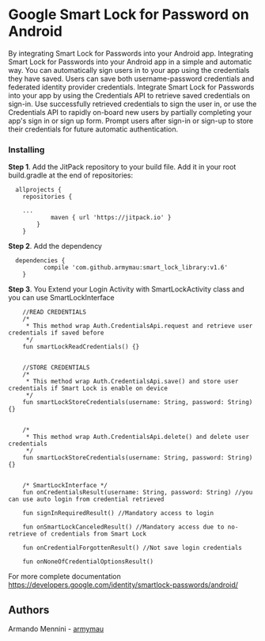 # Google Smart Lock for Password on Android

By integrating Smart Lock for Passwords into your Android app.
Integrating Smart Lock for Passwords into your Android app in a simple and automatic way.
You can automatically sign users in to your app using the credentials they have saved. Users can save both username-password credentials and federated identity provider credentials.
Integrate Smart Lock for Passwords into your app by using the Credentials API to retrieve saved credentials on sign-in. Use successfully retrieved credentials to sign the user in, or use the Credentials API to rapidly on-board new users by partially completing your app's sign in or sign up form. Prompt users after sign-in or sign-up to store their credentials for future automatic authentication.


### Installing

**Step 1**. Add the JitPack repository to your build file.
Add it in your root build.gradle at the end of repositories:
 
```
  allprojects {
  	repositories {
		
    ...
			maven { url 'https://jitpack.io' }
		}
	}
```

**Step 2**. Add the dependency

```	
  dependencies {
	      compile 'com.github.armymau:smart_lock_library:v1.6'
	}
```

**Step 3**. You Extend your Login Activity with SmartLockActivity class and you can use SmartLockInterface

```	
    //READ CREDENTIALS
    /*
     * This method wrap Auth.CredentialsApi.request and retrieve user credentials if saved before
     */
    fun smartLockReadCredentials() {}
    

    //STORE CREDENTIALS
    /*
     * This method wrap Auth.CredentialsApi.save() and store user credentials if Smart Lock is enable on device
     */
    fun smartLockStoreCredentials(username: String, password: String) {}
    

    /*
     * This method wrap Auth.CredentialsApi.delete() and delete user credentials
     */
    fun smartLockStoreCredentials(username: String, password: String) {}
    
    
    /* SmartLockInterface */
    fun onCredentialsResult(username: String, password: String) //you can use auto login from credential retrieved

    fun signInRequiredResult() //Mandatory access to login

    fun onSmartLockCanceledResult() //Mandatory access due to no-retrieve of credentials from Smart Lock

    fun onCredentialForgottenResult() //Not save login credentials

    fun onNoneOfCredentialOptionsResult()
```
   
For more complete documentation 
https://developers.google.com/identity/smartlock-passwords/android/

## Authors
Armando Mennini  - [armymau](https://github.com/armymau)
